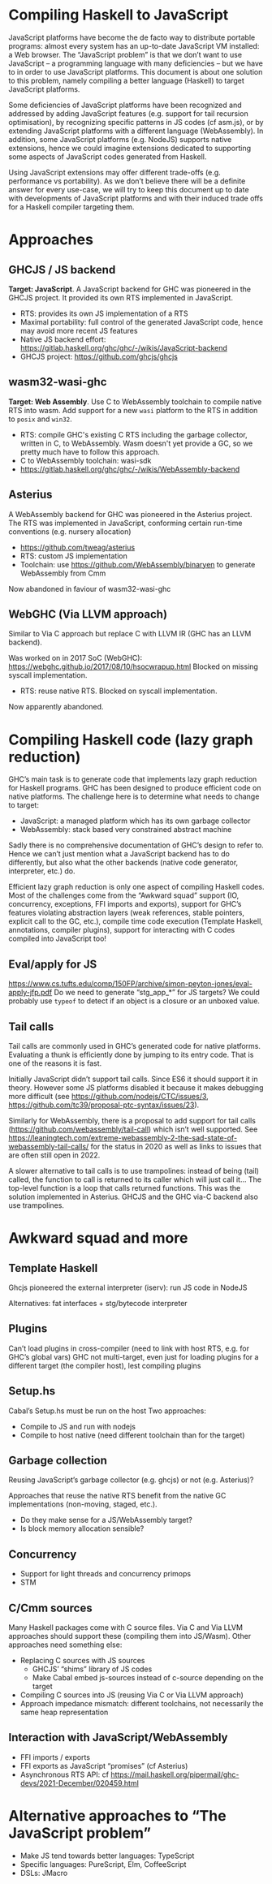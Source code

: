 # Compiling Haskell to JavaScript

JavaScript platforms have become the de facto way to distribute portable programs: almost every system has an up-to-date JavaScript VM installed: a Web browser. The “JavaScript problem” is that we don’t want to use JavaScript – a programming language with many deficiencies – but we have to in order to use JavaScript platforms. This document is about one solution to this problem, namely compiling a better language (Haskell) to target JavaScript platforms.

Some deficiencies of JavaScript platforms have been recognized and addressed by adding JavaScript features (e.g. support for tail recursion optimisation), by recognizing specific patterns in JS codes (cf asm.js), or by extending JavaScript platforms with a different language (WebAssembly). In addition, some JavaScript platforms (e.g. NodeJS) supports native extensions, hence we could imagine extensions dedicated to supporting some aspects of JavaScript codes generated from Haskell.

Using JavaScript extensions may offer different trade-offs (e.g. performance vs portability). As we don’t believe there will be a definite answer for every use-case, we will try to keep this document up to date with developments of JavaScript platforms and with their induced trade offs for a Haskell compiler targeting them.

# Approaches

## GHCJS / JS backend

**Target: JavaScript**.  A JavaScript backend for GHC was pioneered in the GHCJS project. It provided its own RTS implemented in JavaScript.

- RTS: provides its own JS implementation of a RTS
- Maximal portability: full control of the generated JavaScript code, hence may avoid more recent JS features
- Native JS backend effort: https://gitlab.haskell.org/ghc/ghc/-/wikis/JavaScript-backend
- GHCJS project: https://github.com/ghcjs/ghcjs

## wasm32-wasi-ghc

**Target: Web Assembly**. Use C to WebAssembly toolchain to compile native RTS into wasm. Add support for a new `wasi` platform to the RTS in addition to `posix` and `win32`.

- RTS: compile GHC's existing C RTS including the garbage collector, written in C, to WebAssembly.  Wasm doesn't yet provide a GC, so we pretty much have to follow this approach.
- C to WebAssembly toolchain: wasi-sdk
- https://gitlab.haskell.org/ghc/ghc/-/wikis/WebAssembly-backend 

## Asterius

A WebAssembly backend for GHC was pioneered in the Asterius project.
The RTS was implemented in JavaScript, conforming certain run-time
conventions (e.g. nursery allocation)

- https://github.com/tweag/asterius 
- RTS: custom JS implementation
- Toolchain: use https://github.com/WebAssembly/binaryen to generate WebAssembly from Cmm

Now abandoned in faviour of wasm32-wasi-ghc

## WebGHC (Via LLVM approach)
Similar to Via C approach but replace C with LLVM IR (GHC has an LLVM backend).

Was worked on in 2017 SoC (WebGHC): https://webghc.github.io/2017/08/10/hsocwrapup.html
Blocked on missing syscall implementation.

- RTS: reuse native RTS. Blocked on syscall implementation.

Now apparently abandoned.

# Compiling Haskell code (lazy graph reduction)

GHC’s main task is to generate code that implements lazy graph reduction for Haskell programs. GHC has been designed to produce efficient code on native platforms. The challenge here is to determine what needs to change to target:

- JavaScript: a managed platform which has its own garbage collector
- WebAssembly: stack based very constrained abstract machine

Sadly there is no comprehensive documentation of GHC’s design to refer to. Hence we can’t just mention what a JavaScript backend has to do differently, but also what the other backends  (native code generator, interpreter, etc.) do.

Efficient lazy graph reduction is only one aspect of compiling Haskell codes. Most of the challenges come from the “Awkward squad” support (IO, concurrency, exceptions, FFI imports and exports), support for GHC’s features violating abstraction layers (weak references, stable pointers, explicit call to the GC, etc.), compile time code execution (Template Haskell, annotations, compiler plugins), support for interacting with C codes compiled into JavaScript too!

## Eval/apply for JS
https://www.cs.tufts.edu/comp/150FP/archive/simon-peyton-jones/eval-apply-jfp.pdf 
Do we need to generate “stg_app_*” for JS targets? We could probably use `typeof` to detect if an object is a closure or an unboxed value.

## Tail calls

Tail calls are commonly used in GHC’s generated code for native platforms. Evaluating a thunk is efficiently done by jumping to its entry code. That is one of the reasons it is fast.

Initially JavaScript didn’t support tail calls. Since ES6 it should support it in theory. However some JS platforms disabled it because it makes debugging more difficult (see https://github.com/nodejs/CTC/issues/3, https://github.com/tc39/proposal-ptc-syntax/issues/23).

Similarly for WebAssembly, there is a proposal to add support for tail calls (https://github.com/webassembly/tail-call) which isn’t well supported. See https://leaningtech.com/extreme-webassembly-2-the-sad-state-of-webassembly-tail-calls/ for the status in 2020 as well as links to issues that are often still open in 2022.

A slower alternative to tail calls is to use trampolines: instead of being (tail) called, the function to call is returned to its caller which will just call it… The top-level function is a loop that calls returned functions. This was the solution implemented in Asterius. GHCJS and the GHC via-C backend also use trampolines.

# Awkward squad and more

## Template Haskell

Ghcjs pioneered the external interpreter (iserv): run JS code in NodeJS

Alternatives: fat interfaces + stg/bytecode interpreter

## Plugins

Can’t load plugins in cross-compiler (need to link with host RTS, e.g. for GHC’s global vars)
GHC not multi-target, even just for loading plugins for a different target (the compiler host), lest compiling plugins

## Setup.hs

Cabal’s Setup.hs must be run on the host
Two approaches:
- Compile to JS and run with nodejs
- Compile to host native (need different toolchain than for the target)

## Garbage collection

Reusing JavaScript’s garbage collector (e.g. ghcjs) or not (e.g. Asterius)?

Approaches that reuse the native RTS benefit from the native GC implementations (non-moving, staged, etc.).
- Do they make sense for a JS/WebAssembly target?
- Is block memory allocation sensible?

## Concurrency

- Support for light threads and concurrency primops
- STM

## C/Cmm sources

Many Haskell packages come with C source files. Via C and Via LLVM approaches should support these (compiling them into JS/Wasm). Other approaches need something else:
- Replacing C sources with JS sources
  - GHCJS’ “shims” library of JS codes
  - Make Cabal embed js-sources instead of c-source depending on the target
-  Compiling C sources into JS (reusing Via C or Via LLVM approach)
  - Approach impedance mismatch: different toolchains, not necessarily the same heap representation

## Interaction with JavaScript/WebAssembly

- FFI imports / exports
- FFI exports as JavaScript “promises” (cf Asterius)
- Asynchronous RTS API: cf https://mail.haskell.org/pipermail/ghc-devs/2021-December/020459.html 

# Alternative approaches to “The JavaScript problem”

- Make JS tend towards better languages: TypeScript
- Specific languages: PureScript, Elm, CoffeeScript
- DSLs: JMacro
